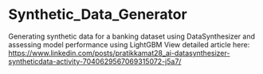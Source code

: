 # Synthetic_Data_Generator
Generating synthetic data for a banking dataset using DataSynthesizer and assessing model performance using LightGBM
View detailed article here:
https://www.linkedin.com/posts/pratikkamat28_ai-datasynthesizer-syntheticdata-activity-7040629567069315072-j5a7/
